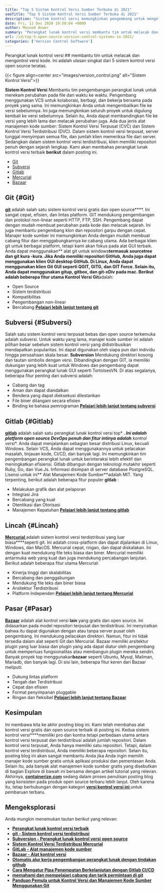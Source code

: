 ```yaml
---
title: "Top 5 Sistem Kontrol Versi Sumber Terbuka di 2021" 
seoTitle: "Top 5 Sistem Kontrol Versi Sumber Terbuka di 2021" 
description: "Sistem kontrol versi memungkinkan pengembang untuk mengelola perubahan pada kode dari waktu ke waktu. Kontrol versi open source hadir dalam model terdistribusi dan server klien." 
date: Fri, 11 Dec 2020 19:58:04 +0000
author: Masood Anwer
summary: "Perangkat lunak kontrol versi membantu tim untuk melacak dan mengontrol versi kode. Ini adalah ulasan singkat dari 5 sistem kontrol versi open source teratas." 
url: /id/top-5-open-source-version-control-systems-in-2021/
categories: ['Version Control Software']
---
```


Perangkat lunak kontrol versi ## membantu tim untuk melacak dan mengontrol versi kode. Ini adalah ulasan singkat dari 5 sistem kontrol versi open source teratas.

{{< figure align=center src="images/version_control.png" alt="Sistem Kontrol Versi">}}

**Sistem Kontrol Versi** Membantu tim pengembangan perangkat lunak untuk merekam perubahan pada file dari waktu ke waktu. Pengembang menggunakan VCS untuk kolaborasi, berbagi, dan bekerja bersama pada proyek yang sama. Ini memungkinkan Anda untuk mengembalikan file ke versi sebelumnya. Ini juga memungkinkan seluruh proyek untuk digulung kembali ke versi sebelumnya. Selain itu, Anda dapat membandingkan file ke versi yang lebih lama dan melacak perubahan juga.
Ada dua jenis alat manajemen kode sumber: Sistem Kontrol Versi Terpusat (CVC) dan Sistem Kontrol Versi Terdistribusi (DVC). Dalam sistem kontrol versi terpusat, server tunggal menyimpan semua file, dan jumlah klien memeriksa file dari server. Sedangkan dalam sistem kontrol versi terdistribusi, klien memiliki repositori penuh dengan sejarah lengkap.
Kami akan membahas perangkat lunak kontrol versi terbaik **berikut** dalam posting ini.
  * [Git][2]
  * [Subversi][3]
  * [Gitlab][4]
  * [Mercurial][5]
  * [Bazaar][6]

## Git {#Git}

[ **git**][7] adalah salah satu sistem kontrol versi gratis dan open source****. Ini sangat cepat, efisien, dan lintas platform. GIT mendukung pengembangan dan protokol non-linear seperti HTTP, FTP, SSH. Pengembang dapat dengan mudah membuat perubahan pada kode dan melacak sejarah. Ini juga membantu pengembang klon dan repositori garpu dengan cepat. Manajer kode sumber ini memungkinkan Anda dengan mudah membuat cabang fitur dan menggabungkannya ke cabang utama. Ada berbagai klien git untuk berbagai platform, tetapi kami akan fokus pada alat GUI terbaik. Anda dapat menggunakan** alat git untuk windows**termasuk sourcetree dan git kura -kura. Jika Anda memiliki repositori GitHub, Anda juga dapat menggunakan klien GUI desktop GitHub. Di Linux, Anda dapat menggunakan klien Git GUI seperti QGIT, GITG, dan GIT Force. Selain itu, Anda dapat menggunakan gitup, gitbox, dan git-xDiv pada mac.
Berikut adalah beberapa fitur utama Kontrol Versi Git**adalah:
  * Open Source
  * Sistem terdistribusi
  * Kompatibilitas
  * Pengembangan non-linear
  * Bercabang
[ **Pelajari lebih lanjut tentang git** ][8]

## Subversi {#Subversi}

Salah satu sistem kontrol versi terpusat bebas dan open source terkemuka adalah subversi. Untuk waktu yang lama, manajer kode sumber ini adalah pilihan besar sebelum sistem kontrol versi yang didistribusikan mendapatkan popularitas. Ini dapat digunakan oleh siapa pun dari individu hingga perusahaan skala besar. **Subversion** Mendukung direktori kosong dan tautan simbolis dengan versi. Dibandingkan dengan GIT, ia memiliki dukungan yang lebih kuat untuk Windows dan pengembang dapat menggunakan perangkat lunak GUI seperti TortoisesVN.
Di atas segalanya, beberapa fitur penting dari subversi adalah:
  * Cabang dan tag
  * Aman dan dapat diandalkan
  * Bendera yang dapat dieksekusi dilestarikan
  * File biner ditangani secara efisien
  * Binding ke bahasa pemrograman
[ **Pelajari lebih lanjut tentang subversi** ][9]

## Gitlab {#Gitlab}

[ **gitlab**][10] adalah salah satu perangkat lunak kontrol versi top* ***. Ini adalah platform open source DevOps penuh dan fitur intinya adalah** kontrol versi**. Anda dapat menjalankan sebagian besar distribusi Linux, kecuali Windows. Selain VCS, Anda dapat menggunakannya untuk pelacakan masalah, tinjauan kode, CI/CD, dan banyak lagi. Ini memungkinkan tim pengembangan perangkat lunak untuk berinteraksi lebih efektif dan meningkatkan efisiensi. Gitlab dibangun dengan teknologi mutakhir seperti Ruby, Go, dan Vue.Js. Informasi disimpan di server database PostgreSQL. Lisensi untuk ini** Alat Manajemen Kode Sumber**adalah MIT.
Yang terpenting, berikut adalah beberapa fitur populer **gitlab** :
  * Melakukan grafik dan alat pelaporan
  * Integrasi Jira
  * Bercabang yang kuat
  * Otentikasi dan Otorisasi
  * Manajemen Kepatuhan
[ **Pelajari lebih lanjut tentang gitlab** ][11]

## Lincah {#Lincah}

[ **Mercurial** ][12] adalah sistem kontrol versi terdistribusi yang luar biasa****seperti git. Ini adalah cross-platform dan dapat dijalankan di Linux, Windows, dan MacOS. Mercurial cepat, ringan, dan dapat diskalakan. Ini dengan kuat mendukung file teks biasa dan biner. Mercurial memiliki antarmuka web yang kuat dan juga mendukung percabangan lanjutan.
Berikut adalah beberapa fitur utama Mercurial:
  * Kinerja tinggi dan skalabilitas
  * Bercabang dan penggabungan
  * Mendukung file teks dan biner biasa
  * Arsitektur Terdistribusi
  * Platform Independen
[ **Pelajari lebih lanjut tentang Mercurial** ][13]

## Pasar {#Pasar}

[ **Bazaar**][14] adalah alat kontrol versi **lain** yang gratis dan open source. Ini didasarkan pada model repositori terpusat dan terdistribusi. Ini menyiratkan bahwa itu dapat digunakan dengan atau tanpa server pusat oleh pengembang. Ini mendukung pelacakan direktori. Namun, fitur ini tidak tersedia dalam alat seperti Git dan Mercurial. Bazaar memiliki arsitektur plugin yang luar biasa dan plugin yang ada dapat diatur oleh pengembang untuk memperluas fungsionalitas atau membangun plugin mereka sendiri. Banyak proyek top menggunakan**bazaar** seperti Ubuntu, Mysql, Mailman, Mariadb, dan banyak lagi.
Di sisi lain, beberapa fitur keren dari Bazaar meliputi:
  * Dukung lintas platform
  * Tengah dan Terdistribusi
  * Cepat dan efisien
  * Format penyimpanan pluggable
  * Ringan dan fleksibel
[ **Pelajari lebih lanjut tentang Bazaar** ][15]

## Kesimpulan
Ini membawa kita ke akhir posting blog ini. Kami telah membahas alat kontrol versi gratis dan open source terbaik di posting ini. Kedua sistem kontrol versi****memiliki pro dan kontra tetapi perbedaan utama antara kontrol versi terpusat dan terdistribusi adalah jumlah repositori. Dalam kontrol versi terpusat, Anda hanya memiliki satu repositori. Tetapi, dalam kontrol versi terdistribusi, Anda memiliki beberapa repositori. Selain itu, posting blog ini akan sangat membantu Anda jika Anda ingin memilih manajer kode sumber gratis untuk aplikasi produksi dan pementasan Anda. Selain itu, ada banyak alat manajemen kode sumber gratis yang disebutkan di bagian Explore di bawah ini bersama dengan artikel tutorial yang relevan.
Akhirnya, [ **containerize.com**][16] sedang dalam proses penulisan posting blog yang konsisten pada produk open source terbaru lebih lanjut. Oleh karena itu, tetap berhubungan dengan kategori [**versi kontrol versi ini** ][17] untuk pembaruan terbaru.

## Mengeksplorasi
Anda mungkin menemukan tautan berikut yang relevan:
* [ **Perangkat lunak kontrol versi terbaik** ][1]
* [ **git - Sistem kontrol versi terdistribusi** ][18]
* [ **Subversion - Perangkat lunak kontrol versi open source** ][19]
* [ **Sistem Kontrol Versi Terdistribusi Mercurial** ][20]
* [ **GitLab - Alat manajemen kode sumber** ][21]
* [ **Bazaar - Alat kontrol versi** ][22]
* [ **Otomatis alur kerja pengembangan perangkat lunak dengan tindakan github** ][23]
* **[Cara Mengatur Pipa Penempatan Berkelanjutan dengan Gitlab CI/CD][24]** 
* **[memahami dan mempelajari cabang dan tarik permintaan di git][25]** 
* **[Panduan Pemula untuk Kontrol Versi dan Manajemen Kode Sumber Menggunakan Git][26]** 



[1]: https://products.containerize.com/version-control
[2]: #Git
[3]: #Subversion
[4]: #GitLab
[5]: #Mercurial
[6]: #Bazaar
[7]: https://products.containerize.com/version-control/git/
[8]: https://git-scm.com/
[9]: https://subversion.apache.org/
[10]: https://products.containerize.com/version-control/gitlab/
[11]: https://about.gitlab.com/
[12]: https://products.containerize.com/version-control/mercurial/
[13]: https://www.mercurial-scm.org/
[14]: https://products.containerize.com/version-control/bazaar/
[15]: https://bazaar.canonical.com/
[16]: https://containerize.com
[17]: https://blog.containerize.com/category/version-control-software/
[18]: https://products.containerize.com/version-control/git
[19]: https://products.containerize.com/version-control/subversion
[20]: https://products.containerize.com/version-control/mercurial
[21]: https://products.containerize.com/version-control/gitlab
[22]: https://products.containerize.com/version-control/bazaar
[23]: https://blog.containerize.com/version-control-software/github-actions-tutorial-automate-your-first-workflow/
[24]: https://blog.containerize.com/version-control-software/gitlab-continuous-deployment-how-it-works/
[25]: https://blog.containerize.com/version-control-software/understand-and-learn-branches-and-pull-requests-in-git/
[26]: https://blog.containerize.com/2021/01/08/guide-to-version-control-and-source-code-management-using-git/
